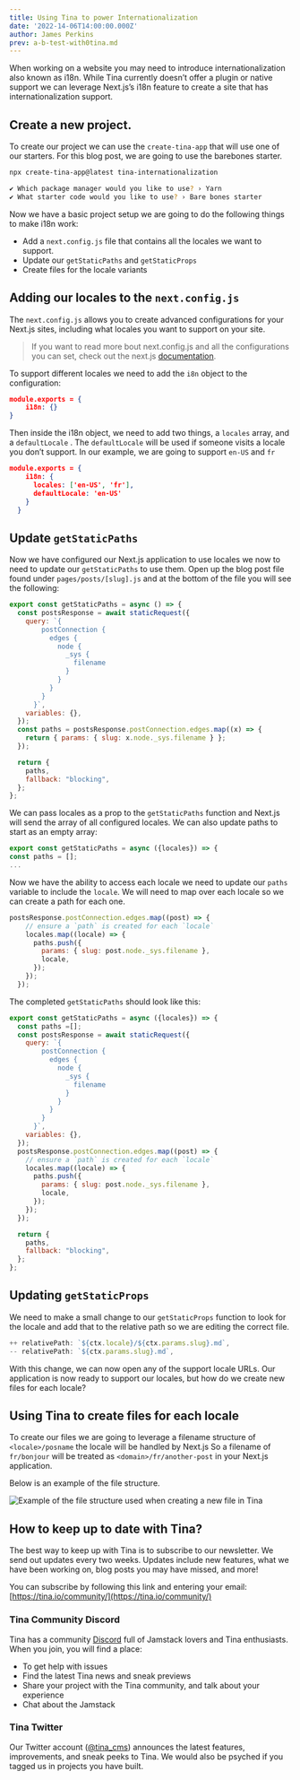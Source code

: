 ```yaml
---
title: Using Tina to power Internationalization
date: '2022-14-06T14:00:00.000Z'
author: James Perkins
prev: a-b-test-with0tina.md
---
```


When working on a website you may need to introduce internationalization also known as i18n. While Tina currently doesn’t offer a plugin or native support we can leverage Next.js’s i18n feature to create a site that has internationalization support. 

## Create a new project.

To create our project we can use the `create-tina-app` that will use one of our starters. For this blog post, we are going to use the barebones starter. 

```bash
npx create-tina-app@latest tina-internationalization

✔ Which package manager would you like to use? › Yarn
✔ What starter code would you like to use? › Bare bones starter
```

Now we have a basic project setup we are going to do the following things to make i18n work:

- Add a `next.config.js` file that contains all the locales we want to support.
- Update our `getStaticPaths` and `getStaticProps`
- Create files for the locale variants

## Adding our locales to the `next.config.js`

The `next.config.js` allows you to create advanced configurations for your Next.js sites, including what locales you want to support on your site. 

> If you want to read more bout next.config.js and all the configurations you can set, check out the next.js [documentation](https://nextjs.org/docs/api-reference/next.config.js/introduction).  

To support different locales we need to add the `i8n` object to the configuration: 

```json
module.exports = {
    i18n: {}
}
```

Then inside the i18n object, we need to add two things, a `locales` array, and a `defaultLocale` . The `defaultLocale` will be used if someone visits a locale you don’t support. In our example, we are going to support `en-US` and `fr`  

```json
module.exports = {
    i18n: {
      locales: ['en-US', 'fr'],
      defaultLocale: 'en-US'
    }
  }
```

## Update `getStaticPaths`

Now we have configured our Next.js application to use locales we now to need to update our `getStaticPaths` to use them. Open up the blog post file found under `pages/posts/[slug].js` and at the bottom of the file you will see the following:

```jsx
export const getStaticPaths = async () => {
  const postsResponse = await staticRequest({
    query: `{
        postConnection {
          edges {
            node {
              _sys {
                filename
              }
            }
          }
        }
      }`,
    variables: {},
  });
  const paths = postsResponse.postConnection.edges.map((x) => {
    return { params: { slug: x.node._sys.filename } };
  });

  return {
    paths,
    fallback: "blocking",
  };
};
```

 We can pass locales as a prop to the `getStaticPaths` function and Next.js will send the array of all configured locales. We can also update paths to start as an empty array:

```jsx
export const getStaticPaths = async ({locales}) => {
const paths = [];
...
```

Now we have the ability to access each locale we need to update our `paths` variable to include the `locale`. We will need to map over each locale so we can create a path for each one.  

```jsx
postsResponse.postConnection.edges.map((post) => {
    // ensure a `path` is created for each `locale`
    locales.map((locale) => {
      paths.push({
        params: { slug: post.node._sys.filename },
        locale,
      });
    });
  });
```

The completed `getStaticPaths` should look like this:

```jsx
export const getStaticPaths = async ({locales}) => {
  const paths =[];
  const postsResponse = await staticRequest({
    query: `{
        postConnection {
          edges {
            node {
              _sys {
                filename
              }
            }
          }
        }
      }`,
    variables: {},
  });
  postsResponse.postConnection.edges.map((post) => {
    // ensure a `path` is created for each `locale`
    locales.map((locale) => {
      paths.push({
        params: { slug: post.node._sys.filename },
        locale,
      });
    });
  });

  return {
    paths,
    fallback: "blocking",
  };
};
```

## Updating `getStaticProps`

We need to make a small change to our `getStaticProps` function to look for the locale and add that to the relative path so we are editing the correct file. 

```jsx
++ relativePath: `${ctx.locale}/${ctx.params.slug}.md`,
-- relativePath: `${ctx.params.slug}.md`,
```

With this change, we can now open any of the support locale URLs. Our application is now ready to support our locales, but how do we create new files for each locale?

## Using Tina to create files for each locale

To create our files we are going to leverage a filename structure of `<locale>/posname` the locale will be handled by Next.js So a filename of `fr/bonjour` will be treated as `<domain>/fr/another-post` in your Next.js application.

Below is an example of the file structure. 

![Example of the file structure used when creating a new file in Tina](https://res.cloudinary.com/forestry-demo/image/upload/v1655216726/blog-media/tina-i8n/Screen_Shot_2022-06-09_at_10.34.47_AM.png)


## How to keep up to date with Tina?

The best way to keep up with Tina is to subscribe to our newsletter. We send out updates every two weeks. Updates include new features, what we have been working on, blog posts you may have missed, and more!

You can subscribe by following this link and entering your email: [https://tina.io/community/](https://tina.io/community/)

### Tina Community Discord

Tina has a community [Discord](https://discord.com/invite/zumN63Ybpf) full of Jamstack lovers and Tina enthusiasts. When you join, you will find a place:

- To get help with issues
- Find the latest Tina news and sneak previews
- Share your project with the Tina community, and talk about your experience
- Chat about the Jamstack

### Tina Twitter

Our Twitter account ([@tina_cms](https://twitter.com/tina_cms)) announces the latest features, improvements, and sneak peeks to Tina. We would also be psyched if you tagged us in projects you have built.


